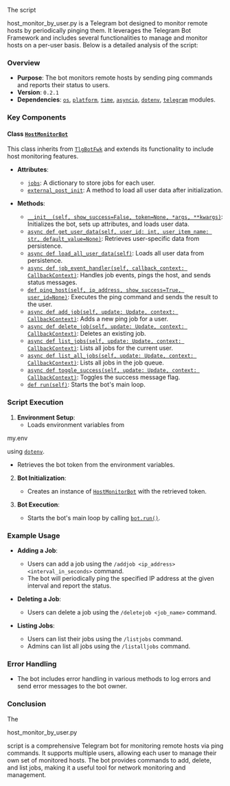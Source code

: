 The script

host_monitor_by_user.py is a Telegram bot designed to monitor remote hosts by periodically pinging them. It leverages the Telegram Bot Framework and includes several functionalities to manage and monitor hosts on a per-user basis. Below is a detailed analysis of the script:

### Overview

- **Purpose**: The bot monitors remote hosts by sending ping commands and reports their status to users.
- **Version**: `0.2.1`
- **Dependencies**: [`os`](command:_github.copilot.openSymbolFromReferences?%5B%22%22%2C%5B%7B%22uri%22%3A%7B%22scheme%22%3A%22file%22%2C%22authority%22%3A%22%22%2C%22path%22%3A%22%2Fc%3A%2FUsers%2FGersonAmorim%2Fsource%2Frepos%2Fgersonfreire%2Ftlg%2Ftlgfwk%2Fexamples%2Fhost_monitor_by_user.py%22%2C%22query%22%3A%22%22%2C%22fragment%22%3A%22%22%7D%2C%22pos%22%3A%7B%22line%22%3A12%2C%22character%22%3A7%7D%7D%2C%7B%22uri%22%3A%7B%22scheme%22%3A%22file%22%2C%22authority%22%3A%22%22%2C%22path%22%3A%22%2Fc%3A%2FUsers%2FGersonAmorim%2Fsource%2Frepos%2Fgersonfreire%2Ftlg%2Ftlgfwk%2Fexamples%2Fhost_monitor.py%22%2C%22query%22%3A%22%22%2C%22fragment%22%3A%22%22%7D%2C%22pos%22%3A%7B%22line%22%3A12%2C%22character%22%3A7%7D%7D%5D%2C%223aebe268-57b5-404f-a9ed-19a001ac1eb9%22%5D "Go to definition"), [`platform`](command:_github.copilot.openSymbolFromReferences?%5B%22%22%2C%5B%7B%22uri%22%3A%7B%22scheme%22%3A%22file%22%2C%22authority%22%3A%22%22%2C%22path%22%3A%22%2Fc%3A%2FUsers%2FGersonAmorim%2Fsource%2Frepos%2Fgersonfreire%2Ftlg%2Ftlgfwk%2Fexamples%2Fhost_monitor_by_user.py%22%2C%22query%22%3A%22%22%2C%22fragment%22%3A%22%22%7D%2C%22pos%22%3A%7B%22line%22%3A12%2C%22character%22%3A11%7D%7D%2C%7B%22uri%22%3A%7B%22scheme%22%3A%22file%22%2C%22authority%22%3A%22%22%2C%22path%22%3A%22%2Fc%3A%2FUsers%2FGersonAmorim%2Fsource%2Frepos%2Fgersonfreire%2Ftlg%2Ftlgfwk%2Fexamples%2Fhost_monitor.py%22%2C%22query%22%3A%22%22%2C%22fragment%22%3A%22%22%7D%2C%22pos%22%3A%7B%22line%22%3A13%2C%22character%22%3A7%7D%7D%5D%2C%223aebe268-57b5-404f-a9ed-19a001ac1eb9%22%5D "Go to definition"), [`time`](command:_github.copilot.openSymbolFromReferences?%5B%22%22%2C%5B%7B%22uri%22%3A%7B%22scheme%22%3A%22file%22%2C%22authority%22%3A%22%22%2C%22path%22%3A%22%2Fc%3A%2FUsers%2FGersonAmorim%2Fsource%2Frepos%2Fgersonfreire%2Ftlg%2Ftlgfwk%2Fexamples%2Fhost_monitor_by_user.py%22%2C%22query%22%3A%22%22%2C%22fragment%22%3A%22%22%7D%2C%22pos%22%3A%7B%22line%22%3A12%2C%22character%22%3A21%7D%7D%2C%7B%22uri%22%3A%7B%22scheme%22%3A%22file%22%2C%22authority%22%3A%22%22%2C%22path%22%3A%22%2Fc%3A%2FUsers%2FGersonAmorim%2Fsource%2Frepos%2Fgersonfreire%2Ftlg%2Ftlgfwk%2Fexamples%2Fhost_monitor.py%22%2C%22query%22%3A%22%22%2C%22fragment%22%3A%22%22%7D%2C%22pos%22%3A%7B%22line%22%3A14%2C%22character%22%3A7%7D%7D%5D%2C%223aebe268-57b5-404f-a9ed-19a001ac1eb9%22%5D "Go to definition"), [`asyncio`](command:_github.copilot.openSymbolFromReferences?%5B%22%22%2C%5B%7B%22uri%22%3A%7B%22scheme%22%3A%22file%22%2C%22authority%22%3A%22%22%2C%22path%22%3A%22%2Fc%3A%2FUsers%2FGersonAmorim%2Fsource%2Frepos%2Fgersonfreire%2Ftlg%2Ftlgfwk%2Fexamples%2Fhost_monitor_by_user.py%22%2C%22query%22%3A%22%22%2C%22fragment%22%3A%22%22%7D%2C%22pos%22%3A%7B%22line%22%3A12%2C%22character%22%3A27%7D%7D%5D%2C%223aebe268-57b5-404f-a9ed-19a001ac1eb9%22%5D "Go to definition"), [`dotenv`](command:_github.copilot.openSymbolFromReferences?%5B%22%22%2C%5B%7B%22uri%22%3A%7B%22scheme%22%3A%22file%22%2C%22authority%22%3A%22%22%2C%22path%22%3A%22%2Fc%3A%2FUsers%2FGersonAmorim%2Fsource%2Frepos%2Fgersonfreire%2Ftlg%2Ftlgfwk%2Fexamples%2Fhost_monitor_by_user.py%22%2C%22query%22%3A%22%22%2C%22fragment%22%3A%22%22%7D%2C%22pos%22%3A%7B%22line%22%3A341%2C%22character%22%3A0%7D%7D%5D%2C%223aebe268-57b5-404f-a9ed-19a001ac1eb9%22%5D "Go to definition"), [`telegram`](command:_github.copilot.openSymbolFromReferences?%5B%22%22%2C%5B%7B%22uri%22%3A%7B%22scheme%22%3A%22file%22%2C%22authority%22%3A%22%22%2C%22path%22%3A%22%2Fc%3A%2FUsers%2FGersonAmorim%2Fsource%2Frepos%2Fgersonfreire%2Ftlg%2Ftlgfwk%2Fexamples%2Fhost_monitor_by_user.py%22%2C%22query%22%3A%22%22%2C%22fragment%22%3A%22%22%7D%2C%22pos%22%3A%7B%22line%22%3A13%2C%22character%22%3A5%7D%7D%5D%2C%223aebe268-57b5-404f-a9ed-19a001ac1eb9%22%5D "Go to definition") modules.

### Key Components

#### Class [`HostMonitorBot`](command:_github.copilot.openSymbolFromReferences?%5B%22%22%2C%5B%7B%22uri%22%3A%7B%22scheme%22%3A%22file%22%2C%22authority%22%3A%22%22%2C%22path%22%3A%22%2Fc%3A%2FUsers%2FGersonAmorim%2Fsource%2Frepos%2Fgersonfreire%2Ftlg%2Ftlgfwk%2Fexamples%2Fhost_monitor_by_user.py%22%2C%22query%22%3A%22%22%2C%22fragment%22%3A%22%22%7D%2C%22pos%22%3A%7B%22line%22%3A19%2C%22character%22%3A6%7D%7D%2C%7B%22uri%22%3A%7B%22scheme%22%3A%22file%22%2C%22authority%22%3A%22%22%2C%22path%22%3A%22%2Fc%3A%2FUsers%2FGersonAmorim%2Fsource%2Frepos%2Fgersonfreire%2Ftlg%2Ftlgfwk%2Fexamples%2Fhost_monitor.py%22%2C%22query%22%3A%22%22%2C%22fragment%22%3A%22%22%7D%2C%22pos%22%3A%7B%22line%22%3A19%2C%22character%22%3A6%7D%7D%5D%2C%223aebe268-57b5-404f-a9ed-19a001ac1eb9%22%5D "Go to definition")

This class inherits from [`TlgBotFwk`](command:_github.copilot.openSymbolFromReferences?%5B%22%22%2C%5B%7B%22uri%22%3A%7B%22scheme%22%3A%22file%22%2C%22authority%22%3A%22%22%2C%22path%22%3A%22%2Fc%3A%2FUsers%2FGersonAmorim%2Fsource%2Frepos%2Fgersonfreire%2Ftlg%2Ftlgfwk%2Fexamples%2Fhost_monitor_by_user.py%22%2C%22query%22%3A%22%22%2C%22fragment%22%3A%22%22%7D%2C%22pos%22%3A%7B%22line%22%3A19%2C%22character%22%3A21%7D%7D%2C%7B%22uri%22%3A%7B%22scheme%22%3A%22file%22%2C%22authority%22%3A%22%22%2C%22path%22%3A%22%2Fc%3A%2FUsers%2FGersonAmorim%2Fsource%2Frepos%2Fgersonfreire%2Ftlg%2Ftlgfwk%2Fexamples%2Fhost_monitor.py%22%2C%22query%22%3A%22%22%2C%22fragment%22%3A%22%22%7D%2C%22pos%22%3A%7B%22line%22%3A19%2C%22character%22%3A21%7D%7D%5D%2C%223aebe268-57b5-404f-a9ed-19a001ac1eb9%22%5D "Go to definition") and extends its functionality to include host monitoring features.

- **Attributes**:

  - [`jobs`](command:_github.copilot.openSymbolFromReferences?%5B%22%22%2C%5B%7B%22uri%22%3A%7B%22scheme%22%3A%22file%22%2C%22authority%22%3A%22%22%2C%22path%22%3A%22%2Fc%3A%2FUsers%2FGersonAmorim%2Fsource%2Frepos%2Fgersonfreire%2Ftlg%2Ftlgfwk%2Fexamples%2Fhost_monitor_by_user.py%22%2C%22query%22%3A%22%22%2C%22fragment%22%3A%22%22%7D%2C%22pos%22%3A%7B%22line%22%3A81%2C%22character%22%3A37%7D%7D%5D%2C%223aebe268-57b5-404f-a9ed-19a001ac1eb9%22%5D "Go to definition"): A dictionary to store jobs for each user.
  - [`external_post_init`](command:_github.copilot.openSymbolFromReferences?%5B%22%22%2C%5B%7B%22uri%22%3A%7B%22scheme%22%3A%22file%22%2C%22authority%22%3A%22%22%2C%22path%22%3A%22%2Fc%3A%2FUsers%2FGersonAmorim%2Fsource%2Frepos%2Fgersonfreire%2Ftlg%2Ftlgfwk%2Fexamples%2Fhost_monitor_by_user.py%22%2C%22query%22%3A%22%22%2C%22fragment%22%3A%22%22%7D%2C%22pos%22%3A%7B%22line%22%3A102%2C%22character%22%3A13%7D%7D%5D%2C%223aebe268-57b5-404f-a9ed-19a001ac1eb9%22%5D "Go to definition"): A method to load all user data after initialization.
- **Methods**:

  - [`__init__(self, show_success=False, token=None, *args, **kwargs)`](command:_github.copilot.openSymbolFromReferences?%5B%22%22%2C%5B%7B%22uri%22%3A%7B%22scheme%22%3A%22file%22%2C%22authority%22%3A%22%22%2C%22path%22%3A%22%2Fc%3A%2FUsers%2FGersonAmorim%2Fsource%2Frepos%2Fgersonfreire%2Ftlg%2Ftlgfwk%2Fexamples%2Fhost_monitor_by_user.py%22%2C%22query%22%3A%22%22%2C%22fragment%22%3A%22%22%7D%2C%22pos%22%3A%7B%22line%22%3A16%2C%22character%22%3A7%7D%7D%2C%7B%22uri%22%3A%7B%22scheme%22%3A%22file%22%2C%22authority%22%3A%22%22%2C%22path%22%3A%22%2Fc%3A%2FUsers%2FGersonAmorim%2Fsource%2Frepos%2Fgersonfreire%2Ftlg%2Ftlgfwk%2Fexamples%2Fhost_monitor.py%22%2C%22query%22%3A%22%22%2C%22fragment%22%3A%22%22%7D%2C%22pos%22%3A%7B%22line%22%3A16%2C%22character%22%3A7%7D%7D%5D%2C%223aebe268-57b5-404f-a9ed-19a001ac1eb9%22%5D "Go to definition"): Initializes the bot, sets up attributes, and loads user data.
  - [`async def get_user_data(self, user_id: int, user_item_name: str, default_value=None)`](command:_github.copilot.openSymbolFromReferences?%5B%22%22%2C%5B%7B%22uri%22%3A%7B%22scheme%22%3A%22file%22%2C%22authority%22%3A%22%22%2C%22path%22%3A%22%2Fc%3A%2FUsers%2FGersonAmorim%2Fsource%2Frepos%2Fgersonfreire%2Ftlg%2Ftlgfwk%2Fexamples%2Fhost_monitor_by_user.py%22%2C%22query%22%3A%22%22%2C%22fragment%22%3A%22%22%7D%2C%22pos%22%3A%7B%22line%22%3A21%2C%22character%22%3A14%7D%7D%5D%2C%223aebe268-57b5-404f-a9ed-19a001ac1eb9%22%5D "Go to definition"): Retrieves user-specific data from persistence.
  - [`async def load_all_user_data(self)`](command:_github.copilot.openSymbolFromReferences?%5B%22%22%2C%5B%7B%22uri%22%3A%7B%22scheme%22%3A%22file%22%2C%22authority%22%3A%22%22%2C%22path%22%3A%22%2Fc%3A%2FUsers%2FGersonAmorim%2Fsource%2Frepos%2Fgersonfreire%2Ftlg%2Ftlgfwk%2Fexamples%2Fhost_monitor_by_user.py%22%2C%22query%22%3A%22%22%2C%22fragment%22%3A%22%22%7D%2C%22pos%22%3A%7B%22line%22%3A42%2C%22character%22%3A14%7D%7D%5D%2C%223aebe268-57b5-404f-a9ed-19a001ac1eb9%22%5D "Go to definition"): Loads all user data from persistence.
  - [`async def job_event_handler(self, callback_context: CallbackContext)`](command:_github.copilot.openSymbolFromReferences?%5B%22%22%2C%5B%7B%22uri%22%3A%7B%22scheme%22%3A%22file%22%2C%22authority%22%3A%22%22%2C%22path%22%3A%22%2Fc%3A%2FUsers%2FGersonAmorim%2Fsource%2Frepos%2Fgersonfreire%2Ftlg%2Ftlgfwk%2Fexamples%2Fhost_monitor_by_user.py%22%2C%22query%22%3A%22%22%2C%22fragment%22%3A%22%22%7D%2C%22pos%22%3A%7B%22line%22%3A75%2C%22character%22%3A45%7D%7D%5D%2C%223aebe268-57b5-404f-a9ed-19a001ac1eb9%22%5D "Go to definition"): Handles job events, pings the host, and sends status messages.
  - [`def ping_host(self, ip_address, show_success=True, user_id=None)`](command:_github.copilot.openSymbolFromReferences?%5B%22%22%2C%5B%7B%22uri%22%3A%7B%22scheme%22%3A%22file%22%2C%22authority%22%3A%22%22%2C%22path%22%3A%22%2Fc%3A%2FUsers%2FGersonAmorim%2Fsource%2Frepos%2Fgersonfreire%2Ftlg%2Ftlgfwk%2Fexamples%2Fhost_monitor_by_user.py%22%2C%22query%22%3A%22%22%2C%22fragment%22%3A%22%22%7D%2C%22pos%22%3A%7B%22line%22%3A119%2C%22character%22%3A17%7D%7D%2C%7B%22uri%22%3A%7B%22scheme%22%3A%22file%22%2C%22authority%22%3A%22%22%2C%22path%22%3A%22%2Fc%3A%2FUsers%2FGersonAmorim%2Fsource%2Frepos%2Fgersonfreire%2Ftlg%2Ftlgfwk%2Fexamples%2Fhost_monitor.py%22%2C%22query%22%3A%22%22%2C%22fragment%22%3A%22%22%7D%2C%22pos%22%3A%7B%22line%22%3A34%2C%22character%22%3A17%7D%7D%5D%2C%223aebe268-57b5-404f-a9ed-19a001ac1eb9%22%5D "Go to definition"): Executes the ping command and sends the result to the user.
  - [`async def add_job(self, update: Update, context: CallbackContext)`](command:_github.copilot.openSymbolFromReferences?%5B%22%22%2C%5B%7B%22uri%22%3A%7B%22scheme%22%3A%22file%22%2C%22authority%22%3A%22%22%2C%22path%22%3A%22%2Fc%3A%2FUsers%2FGersonAmorim%2Fsource%2Frepos%2Fgersonfreire%2Ftlg%2Ftlgfwk%2Fexamples%2Fhost_monitor_by_user.py%22%2C%22query%22%3A%22%22%2C%22fragment%22%3A%22%22%7D%2C%22pos%22%3A%7B%22line%22%3A139%2C%22character%22%3A14%7D%7D%5D%2C%223aebe268-57b5-404f-a9ed-19a001ac1eb9%22%5D "Go to definition"): Adds a new ping job for a user.
  - [`async def delete_job(self, update: Update, context: CallbackContext)`](command:_github.copilot.openSymbolFromReferences?%5B%22%22%2C%5B%7B%22uri%22%3A%7B%22scheme%22%3A%22file%22%2C%22authority%22%3A%22%22%2C%22path%22%3A%22%2Fc%3A%2FUsers%2FGersonAmorim%2Fsource%2Frepos%2Fgersonfreire%2Ftlg%2Ftlgfwk%2Fexamples%2Fhost_monitor_by_user.py%22%2C%22query%22%3A%22%22%2C%22fragment%22%3A%22%22%7D%2C%22pos%22%3A%7B%22line%22%3A185%2C%22character%22%3A14%7D%7D%5D%2C%223aebe268-57b5-404f-a9ed-19a001ac1eb9%22%5D "Go to definition"): Deletes an existing job.
  - [`async def list_jobs(self, update: Update, context: CallbackContext)`](command:_github.copilot.openSymbolFromReferences?%5B%22%22%2C%5B%7B%22uri%22%3A%7B%22scheme%22%3A%22file%22%2C%22authority%22%3A%22%22%2C%22path%22%3A%22%2Fc%3A%2FUsers%2FGersonAmorim%2Fsource%2Frepos%2Fgersonfreire%2Ftlg%2Ftlgfwk%2Fexamples%2Fhost_monitor_by_user.py%22%2C%22query%22%3A%22%22%2C%22fragment%22%3A%22%22%7D%2C%22pos%22%3A%7B%22line%22%3A222%2C%22character%22%3A14%7D%7D%5D%2C%223aebe268-57b5-404f-a9ed-19a001ac1eb9%22%5D "Go to definition"): Lists all jobs for the current user.
  - [`async def list_all_jobs(self, update: Update, context: CallbackContext)`](command:_github.copilot.openSymbolFromReferences?%5B%22%22%2C%5B%7B%22uri%22%3A%7B%22scheme%22%3A%22file%22%2C%22authority%22%3A%22%22%2C%22path%22%3A%22%2Fc%3A%2FUsers%2FGersonAmorim%2Fsource%2Frepos%2Fgersonfreire%2Ftlg%2Ftlgfwk%2Fexamples%2Fhost_monitor_by_user.py%22%2C%22query%22%3A%22%22%2C%22fragment%22%3A%22%22%7D%2C%22pos%22%3A%7B%22line%22%3A250%2C%22character%22%3A14%7D%7D%5D%2C%223aebe268-57b5-404f-a9ed-19a001ac1eb9%22%5D "Go to definition"): Lists all jobs in the job queue.
  - [`async def toggle_success(self, update: Update, context: CallbackContext)`](command:_github.copilot.openSymbolFromReferences?%5B%22%22%2C%5B%7B%22uri%22%3A%7B%22scheme%22%3A%22file%22%2C%22authority%22%3A%22%22%2C%22path%22%3A%22%2Fc%3A%2FUsers%2FGersonAmorim%2Fsource%2Frepos%2Fgersonfreire%2Ftlg%2Ftlgfwk%2Fexamples%2Fhost_monitor_by_user.py%22%2C%22query%22%3A%22%22%2C%22fragment%22%3A%22%22%7D%2C%22pos%22%3A%7B%22line%22%3A308%2C%22character%22%3A14%7D%7D%5D%2C%223aebe268-57b5-404f-a9ed-19a001ac1eb9%22%5D "Go to definition"): Toggles the success message flag.
  - [`def run(self)`](command:_github.copilot.openSymbolFromReferences?%5B%22%22%2C%5B%7B%22uri%22%3A%7B%22scheme%22%3A%22file%22%2C%22authority%22%3A%22%22%2C%22path%22%3A%22%2Fc%3A%2FUsers%2FGersonAmorim%2Fsource%2Frepos%2Fgersonfreire%2Ftlg%2Ftlgfwk%2Fexamples%2Fhost_monitor_by_user.py%22%2C%22query%22%3A%22%22%2C%22fragment%22%3A%22%22%7D%2C%22pos%22%3A%7B%22line%22%3A324%2C%22character%22%3A8%7D%7D%2C%7B%22uri%22%3A%7B%22scheme%22%3A%22file%22%2C%22authority%22%3A%22%22%2C%22path%22%3A%22%2Fc%3A%2FUsers%2FGersonAmorim%2Fsource%2Frepos%2Fgersonfreire%2Ftlg%2Ftlgfwk%2Fexamples%2Fhost_monitor.py%22%2C%22query%22%3A%22%22%2C%22fragment%22%3A%22%22%7D%2C%22pos%22%3A%7B%22line%22%3A52%2C%22character%22%3A4%7D%7D%5D%2C%223aebe268-57b5-404f-a9ed-19a001ac1eb9%22%5D "Go to definition"): Starts the bot's main loop.

### Script Execution

1. **Environment Setup**:
   - Loads environment variables from

my.env

 using [`dotenv`](command:_github.copilot.openSymbolFromReferences?%5B%22%22%2C%5B%7B%22uri%22%3A%7B%22scheme%22%3A%22file%22%2C%22authority%22%3A%22%22%2C%22path%22%3A%22%2Fc%3A%2FUsers%2FGersonAmorim%2Fsource%2Frepos%2Fgersonfreire%2Ftlg%2Ftlgfwk%2Fexamples%2Fhost_monitor_by_user.py%22%2C%22query%22%3A%22%22%2C%22fragment%22%3A%22%22%7D%2C%22pos%22%3A%7B%22line%22%3A341%2C%22character%22%3A0%7D%7D%5D%2C%223aebe268-57b5-404f-a9ed-19a001ac1eb9%22%5D "Go to definition").

- Retrieves the bot token from the environment variables.

2. **Bot Initialization**:

   - Creates an instance of [`HostMonitorBot`](command:_github.copilot.openSymbolFromReferences?%5B%22%22%2C%5B%7B%22uri%22%3A%7B%22scheme%22%3A%22file%22%2C%22authority%22%3A%22%22%2C%22path%22%3A%22%2Fc%3A%2FUsers%2FGersonAmorim%2Fsource%2Frepos%2Fgersonfreire%2Ftlg%2Ftlgfwk%2Fexamples%2Fhost_monitor_by_user.py%22%2C%22query%22%3A%22%22%2C%22fragment%22%3A%22%22%7D%2C%22pos%22%3A%7B%22line%22%3A19%2C%22character%22%3A6%7D%7D%2C%7B%22uri%22%3A%7B%22scheme%22%3A%22file%22%2C%22authority%22%3A%22%22%2C%22path%22%3A%22%2Fc%3A%2FUsers%2FGersonAmorim%2Fsource%2Frepos%2Fgersonfreire%2Ftlg%2Ftlgfwk%2Fexamples%2Fhost_monitor.py%22%2C%22query%22%3A%22%22%2C%22fragment%22%3A%22%22%7D%2C%22pos%22%3A%7B%22line%22%3A19%2C%22character%22%3A6%7D%7D%5D%2C%223aebe268-57b5-404f-a9ed-19a001ac1eb9%22%5D "Go to definition") with the retrieved token.
3. **Bot Execution**:

   - Starts the bot's main loop by calling [`bot.run()`](command:_github.copilot.openSymbolFromReferences?%5B%22%22%2C%5B%7B%22uri%22%3A%7B%22scheme%22%3A%22file%22%2C%22authority%22%3A%22%22%2C%22path%22%3A%22%2Fc%3A%2FUsers%2FGersonAmorim%2Fsource%2Frepos%2Fgersonfreire%2Ftlg%2Ftlgfwk%2Fexamples%2Fhost_monitor.py%22%2C%22query%22%3A%22%22%2C%22fragment%22%3A%22%22%7D%2C%22pos%22%3A%7B%22line%22%3A52%2C%22character%22%3A0%7D%7D%5D%2C%223aebe268-57b5-404f-a9ed-19a001ac1eb9%22%5D "Go to definition").

### Example Usage

- **Adding a Job**:

  - Users can add a job using the `/addjob <ip_address> <interval_in_seconds>` command.
  - The bot will periodically ping the specified IP address at the given interval and report the status.
- **Deleting a Job**:

  - Users can delete a job using the `/deletejob <job_name>` command.
- **Listing Jobs**:

  - Users can list their jobs using the `/listjobs` command.
  - Admins can list all jobs using the `/listalljobs` command.

### Error Handling

- The bot includes error handling in various methods to log errors and send error messages to the bot owner.

### Conclusion

The

host_monitor_by_user.py

 script is a comprehensive Telegram bot for monitoring remote hosts via ping commands. It supports multiple users, allowing each user to manage their own set of monitored hosts. The bot provides commands to add, delete, and list jobs, making it a useful tool for network monitoring and management.
